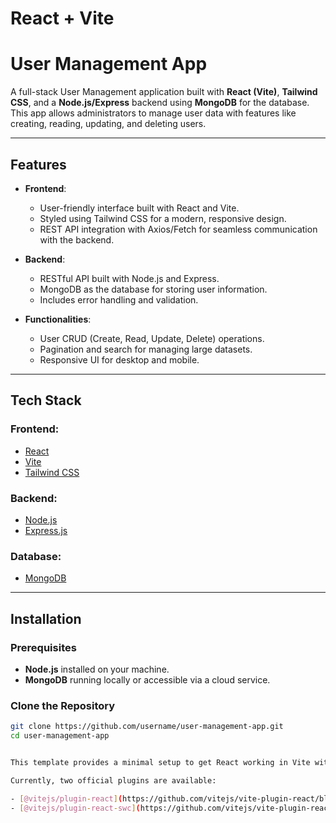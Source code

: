 # React + Vite  

# User Management App

A full-stack User Management application built with **React (Vite)**, **Tailwind CSS**, and a **Node.js/Express** backend using **MongoDB** for the database. This app allows administrators to manage user data with features like creating, reading, updating, and deleting users.

---

## Features

- **Frontend**:
  - User-friendly interface built with React and Vite.
  - Styled using Tailwind CSS for a modern, responsive design.
  - REST API integration with Axios/Fetch for seamless communication with the backend.

- **Backend**:
  - RESTful API built with Node.js and Express.
  - MongoDB as the database for storing user information.
  - Includes error handling and validation.

- **Functionalities**:
  - User CRUD (Create, Read, Update, Delete) operations.
  - Pagination and search for managing large datasets.
  - Responsive UI for desktop and mobile.

---

## Tech Stack

### Frontend:
- [React](https://reactjs.org/)
- [Vite](https://vitejs.dev/)
- [Tailwind CSS](https://tailwindcss.com/)

### Backend:
- [Node.js](https://nodejs.org/)
- [Express.js](https://expressjs.com/)

### Database:
- [MongoDB](https://www.mongodb.com/)

---

## Installation

### Prerequisites
- **Node.js** installed on your machine.
- **MongoDB** running locally or accessible via a cloud service.

### Clone the Repository
```bash
git clone https://github.com/username/user-management-app.git
cd user-management-app


This template provides a minimal setup to get React working in Vite with HMR and some ESLint rules.

Currently, two official plugins are available:

- [@vitejs/plugin-react](https://github.com/vitejs/vite-plugin-react/blob/main/packages/plugin-react/README.md) uses [Babel](https://babeljs.io/) for Fast Refresh
- [@vitejs/plugin-react-swc](https://github.com/vitejs/vite-plugin-react-swc) uses [SWC](https://swc.rs/) for Fast Refresh
